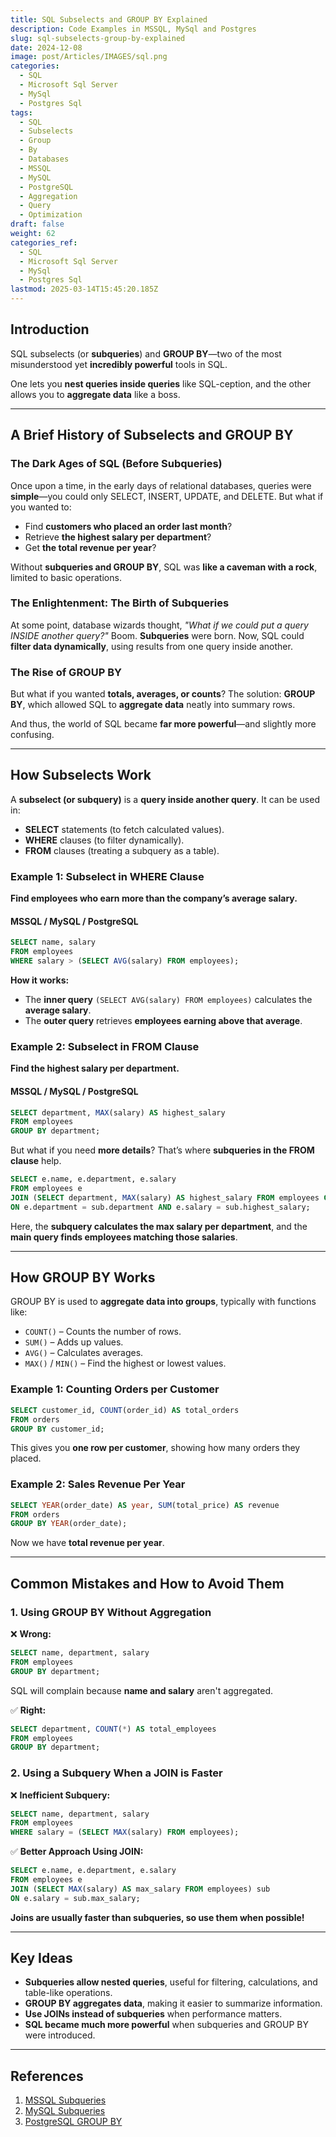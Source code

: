 ```yaml
---
title: SQL Subselects and GROUP BY Explained
description: Code Examples in MSSQL, MySql and Postgres
slug: sql-subselects-group-by-explained
date: 2024-12-08
image: post/Articles/IMAGES/sql.png
categories:
  - SQL
  - Microsoft Sql Server
  - MySql
  - Postgres Sql
tags:
  - SQL
  - Subselects
  - Group
  - By
  - Databases
  - MSSQL
  - MySQL
  - PostgreSQL
  - Aggregation
  - Query
  - Optimization
draft: false
weight: 62
categories_ref:
  - SQL
  - Microsoft Sql Server
  - MySql
  - Postgres Sql
lastmod: 2025-03-14T15:45:20.185Z
---
```

<!-- >
# SQL Subselects and GROUP BY Explained: The History, Motivation, and How They Work
-->

## Introduction

SQL subselects (or **subqueries**) and **GROUP BY**—two of the most misunderstood yet **incredibly powerful** tools in SQL.

One lets you **nest queries inside queries** like SQL-ception, and the other allows you to **aggregate data** like a boss.

***

## A Brief History of Subselects and GROUP BY

### The Dark Ages of SQL (Before Subqueries)

Once upon a time, in the early days of relational databases, queries were **simple**—you could only SELECT, INSERT, UPDATE, and DELETE. But what if you wanted to:

* Find **customers who placed an order last month**?
* Retrieve **the highest salary per department**?
* Get **the total revenue per year**?

Without **subqueries and GROUP BY**, SQL was **like a caveman with a rock**, limited to basic operations.

### The Enlightenment: The Birth of Subqueries

At some point, database wizards thought, *"What if we could put a query INSIDE another query?"* Boom. **Subqueries** were born. Now, SQL could **filter data dynamically**, using results from one query inside another.

### The Rise of GROUP BY

But what if you wanted **totals, averages, or counts**? The solution: **GROUP BY**, which allowed SQL to **aggregate data** neatly into summary rows.

And thus, the world of SQL became **far more powerful**—and slightly more confusing.

***

## How Subselects Work

A **subselect (or subquery)** is a **query inside another query**. It can be used in:

* **SELECT** statements (to fetch calculated values).
* **WHERE** clauses (to filter dynamically).
* **FROM** clauses (treating a subquery as a table).

### Example 1: Subselect in WHERE Clause

**Find employees who earn more than the company’s average salary.**

#### MSSQL / MySQL / PostgreSQL

```sql
SELECT name, salary 
FROM employees 
WHERE salary > (SELECT AVG(salary) FROM employees);
```

**How it works:**

* The **inner query** `(SELECT AVG(salary) FROM employees)` calculates the **average salary**.
* The **outer query** retrieves **employees earning above that average**.

### Example 2: Subselect in FROM Clause

**Find the highest salary per department.**

#### MSSQL / MySQL / PostgreSQL

```sql
SELECT department, MAX(salary) AS highest_salary 
FROM employees 
GROUP BY department;
```

But what if you need **more details**? That’s where **subqueries in the FROM clause** help.

```sql
SELECT e.name, e.department, e.salary 
FROM employees e
JOIN (SELECT department, MAX(salary) AS highest_salary FROM employees GROUP BY department) sub
ON e.department = sub.department AND e.salary = sub.highest_salary;
```

Here, the **subquery calculates the max salary per department**, and the **main query finds employees matching those salaries**.

***

## How GROUP BY Works

GROUP BY is used to **aggregate data into groups**, typically with functions like:

* `COUNT()` – Counts the number of rows.
* `SUM()` – Adds up values.
* `AVG()` – Calculates averages.
* `MAX()` / `MIN()` – Find the highest or lowest values.

### Example 1: Counting Orders per Customer

```sql
SELECT customer_id, COUNT(order_id) AS total_orders 
FROM orders 
GROUP BY customer_id;
```

This gives you **one row per customer**, showing how many orders they placed.

### Example 2: Sales Revenue Per Year

```sql
SELECT YEAR(order_date) AS year, SUM(total_price) AS revenue 
FROM orders 
GROUP BY YEAR(order_date);
```

Now we have **total revenue per year**.

***

## Common Mistakes and How to Avoid Them

### 1. Using GROUP BY Without Aggregation

❌ **Wrong:**

```sql
SELECT name, department, salary 
FROM employees 
GROUP BY department;
```

SQL will complain because **name and salary** aren't aggregated.

✅ **Right:**

```sql
SELECT department, COUNT(*) AS total_employees 
FROM employees 
GROUP BY department;
```

### 2. Using a Subquery When a JOIN is Faster

❌ **Inefficient Subquery:**

```sql
SELECT name, department, salary 
FROM employees 
WHERE salary = (SELECT MAX(salary) FROM employees);
```

✅ **Better Approach Using JOIN:**

```sql
SELECT e.name, e.department, e.salary 
FROM employees e
JOIN (SELECT MAX(salary) AS max_salary FROM employees) sub
ON e.salary = sub.max_salary;
```

**Joins are usually faster than subqueries, so use them when possible!**

***

## Key Ideas

* **Subqueries allow nested queries**, useful for filtering, calculations, and table-like operations.
* **GROUP BY aggregates data**, making it easier to summarize information.
* **Use JOINs instead of subqueries** when performance matters.
* **SQL became much more powerful** when subqueries and GROUP BY were introduced.

***

## References

1. [MSSQL Subqueries](https://learn.microsoft.com/en-us/sql/t-sql/queries/select-transact-sql)
2. [MySQL Subqueries](https://dev.mysql.com/doc/refman/8.0/en/subqueries.html)
3. [PostgreSQL GROUP BY](https://www.postgresql.org/docs/current/queries-table-expressions.html#QUERIES-GROUPING)
